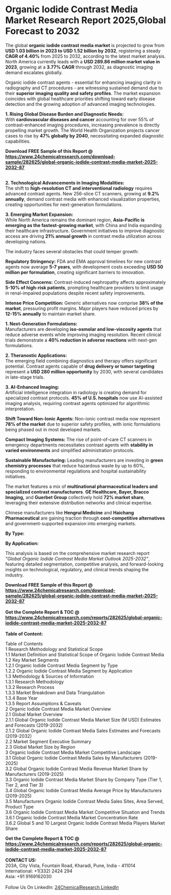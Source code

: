 <h1>Organic Iodide Contrast Media Market Research Report 2025,Global Forecast to 2032</h1><p>The global <strong>organic iodide contrast media market</strong> is projected to grow from <strong>USD 1.03 billion in 2023 to USD 1.52 billion by 2032</strong>, registering a steady <strong>CAGR of 4.40%</strong> from 2025 to 2032, according to the latest market analysis. North America currently leads with a <strong>USD 289.86 million market value in 2023</strong>, growing at a <strong>3.77% CAGR</strong> through 2032, as diagnostic imaging demand escalates globally.</p><p>Organic iodide contrast agents - essential for enhancing imaging clarity in radiography and CT procedures - are witnessing sustained demand due to their <strong>superior imaging quality and safety profiles</strong>. The market expansion coincides with global healthcare priorities shifting toward early disease detection and the growing adoption of advanced imaging technologies.</p><p><strong>1. Rising Global Disease Burden and Diagnostic Needs:</strong><br>
With <strong>cardiovascular diseases and cancer</strong> accounting for over 55% of contrast-enhanced imaging procedures, increasing prevalence is directly propelling market growth. The World Health Organization projects cancer cases to rise by <strong>47% globally by 2040</strong>, necessitating expanded diagnostic capabilities.</p><div><b>Download FREE Sample of this Report @ 
            <a href="https://www.24chemicalresearch.com/download-sample/282625/global-organic-iodide-contrast-media-market-2025-2032-87">
            https://www.24chemicalresearch.com/download-sample/282625/global-organic-iodide-contrast-media-market-2025-2032-87</a></b></div><br><p><strong>2. Technological Advancements in Imaging Modalities:</strong><br>
The shift to <strong>high-resolution CT and interventional radiology</strong> requires advanced contrast agents. New 256-slice CT scanners, growing at <strong>9.2% annually</strong>, demand contrast media with enhanced visualization properties, creating opportunities for next-generation formulations.</p><p><strong>3. Emerging Market Expansion:</strong><br>
While North America remains the dominant region, <strong>Asia-Pacific is emerging as the fastest-growing market</strong>, with China and India expanding their healthcare infrastructure. Government initiatives to improve diagnostic access are driving <strong>21% annual growth</strong> in contrast media utilization across developing nations.</p><p>The industry faces several obstacles that could temper growth:</p><p><strong>Regulatory Stringency:</strong> FDA and EMA approval timelines for new contrast agents now average <strong>5-7 years</strong>, with development costs exceeding <strong>USD 50 million per formulation</strong>, creating significant barriers to innovation.</p><p><strong>Side Effect Concerns:</strong> Contrast-induced nephropathy affects approximately <strong>5-10% of high-risk patients</strong>, prompting healthcare providers to limit usage in renal-impaired populations despite recent safety improvements.</p><p><strong>Intense Price Competition:</strong> Generic alternatives now comprise <strong>38% of the market</strong>, pressuring profit margins. Major players have reduced prices by <strong>12-15% annually</strong> to maintain market share.</p><p><strong>1. Next-Generation Formulations:</strong><br>
Manufacturers are developing <strong>iso-osmolar and low-viscosity agents</strong> that reduce adverse events while improving imaging resolution. Recent clinical trials demonstrate a <strong>40% reduction in adverse reactions</strong> with next-gen formulations.</p><p><strong>2. Theranostic Applications:</strong><br>
The emerging field combining diagnostics and therapy offers significant potential. Contrast agents capable of <strong>drug delivery or tumor targeting</strong> represent a <strong>USD 280 million opportunity</strong> by 2030, with several candidates in late-stage trials.</p><p><strong>3. AI-Enhanced Imaging:</strong><br>
Artificial intelligence integration in radiology is creating demand for specialized contrast protocols. <strong>45% of U.S. hospitals</strong> now use AI-assisted imaging analysis, requiring contrast agents optimized for algorithmic interpretation.</p><p><strong>Shift Toward Non-Ionic Agents:</strong> Non-ionic contrast media now represent <strong>78% of the market</strong> due to superior safety profiles, with ionic formulations being phased out in most developed markets.</p><p><strong>Compact Imaging Systems:</strong> The rise of point-of-care CT scanners in emergency departments necessitates contrast agents with <strong>stability in varied environments</strong> and simplified administration protocols.</p><p><strong>Sustainable Manufacturing:</strong> Leading manufacturers are investing in <strong>green chemistry processes</strong> that reduce hazardous waste by up to 60%, responding to environmental regulations and hospital sustainability initiatives.</p><p>The market features a mix of <strong>multinational pharmaceutical leaders and specialized contrast manufacturers</strong>. <strong>GE Healthcare, Bayer, Bracco Imaging,</strong> and <strong>Guerbet Group</strong> collectively hold <strong>72% market share</strong>, leveraging their extensive distribution networks and clinical expertise.</p><p>Chinese manufacturers like <strong>Hengrui Medicine</strong> and <strong>Haichang Pharmaceutical</strong> are gaining traction through <strong>cost-competitive alternatives</strong> and government-supported expansion into emerging markets.</p><p><strong>By Type:</strong></p><p><strong>By Application:</strong></p><p>This analysis is based on the comprehensive market research report <em>"Global Organic Iodide Contrast Media Market Outlook 2025-2032"</em>, featuring detailed segmentation, competitive analysis, and forward-looking insights on technological, regulatory, and clinical trends shaping the industry.</p><div><b>Download FREE Sample of this Report @ 
            <a href="https://www.24chemicalresearch.com/download-sample/282625/global-organic-iodide-contrast-media-market-2025-2032-87">
            https://www.24chemicalresearch.com/download-sample/282625/global-organic-iodide-contrast-media-market-2025-2032-87</a></b></div><br><div><b>Get the Complete Report & TOC @ 
            <a href="https://www.24chemicalresearch.com/reports/282625/global-organic-iodide-contrast-media-market-2025-2032-87">
            https://www.24chemicalresearch.com/reports/282625/global-organic-iodide-contrast-media-market-2025-2032-87</a></b></div><br>
            <b>Table of Content:</b><p>Table of Contents<br />
1 Research Methodology and Statistical Scope<br />
1.1 Market Definition and Statistical Scope of Organic Iodide Contrast Media<br />
1.2 Key Market Segments<br />
1.2.1 Organic Iodide Contrast Media Segment by Type<br />
1.2.2 Organic Iodide Contrast Media Segment by Application<br />
1.3 Methodology & Sources of Information<br />
1.3.1 Research Methodology<br />
1.3.2 Research Process<br />
1.3.3 Market Breakdown and Data Triangulation<br />
1.3.4 Base Year<br />
1.3.5 Report Assumptions & Caveats<br />
2 Organic Iodide Contrast Media Market Overview<br />
2.1 Global Market Overview<br />
2.1.1 Global Organic Iodide Contrast Media Market Size (M USD) Estimates and Forecasts (2019-2032)<br />
2.1.2 Global Organic Iodide Contrast Media Sales Estimates and Forecasts (2019-2032)<br />
2.2 Market Segment Executive Summary<br />
2.3 Global Market Size by Region<br />
3 Organic Iodide Contrast Media Market Competitive Landscape<br />
3.1 Global Organic Iodide Contrast Media Sales by Manufacturers (2019-2025)<br />
3.2 Global Organic Iodide Contrast Media Revenue Market Share by Manufacturers (2019-2025)<br />
3.3 Organic Iodide Contrast Media Market Share by Company Type (Tier 1, Tier 2, and Tier 3)<br />
3.4 Global Organic Iodide Contrast Media Average Price by Manufacturers (2019-2025)<br />
3.5 Manufacturers Organic Iodide Contrast Media Sales Sites, Area Served, Product Type<br />
3.6 Organic Iodide Contrast Media Market Competitive Situation and Trends<br />
3.6.1 Organic Iodide Contrast Media Market Concentration Rate<br />
3.6.2 Global 5 and 10 Largest Organic Iodide Contrast Media Players Market Share </p><div><b>Get the Complete Report & TOC @ 
            <a href="https://www.24chemicalresearch.com/reports/282625/global-organic-iodide-contrast-media-market-2025-2032-87">
            https://www.24chemicalresearch.com/reports/282625/global-organic-iodide-contrast-media-market-2025-2032-87</a></b></div><br><b>CONTACT US:</b><br>
            203A, City Vista, Fountain Road, Kharadi, Pune, India - 411014<br>
            International: +1(332) 2424 294<br>
            Asia: +91 9169162030 <br><br>
            Follow Us On LinkedIn: <a href="https://www.linkedin.com/company/24chemicalresearch/">24ChemicalResearch LinkedIn</a>